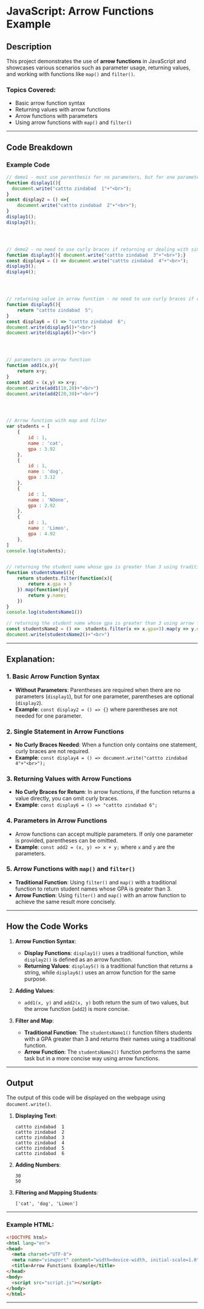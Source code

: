 # JavaScript: Arrow Functions Example

## Description

This project demonstrates the use of **arrow functions** in JavaScript and showcases various scenarios such as parameter usage, returning values, and working with functions like `map()` and `filter()`. 

### Topics Covered:

- Basic arrow function syntax
- Returning values with arrow functions
- Arrow functions with parameters
- Using arrow functions with `map()` and `filter()`

---

## Code Breakdown

### Example Code

```javascript
// demo1 - must use parenthesis for no parameters, but for one parameter it's optional
function display1(){
  document.write("cattto zindabad  1"+"<br>");
}
const display2 = () =>{
    document.write("cattto zindabad  2"+"<br>");
}
display1();
display2();




// demo2 - no need to use curly braces if returning or dealing with single statement
function display3(){ document.write("cattto zindabad  3"+"<br>");}
const display4 = () => document.write("cattto zindabad  4"+"<br>");
display3();
display4();




// returning value in arrow function - no need to use curly braces if returning or dealing with single statement
function display5(){ 
    return "cattto zindabad  5";
}
const display6 = () => "cattto zindabad  6";
document.write(display5()+"<br>")
document.write(display6()+"<br>")




// parameters in arrow function 
function add1(x,y){ 
    return x+y;
}
const add2 = (x,y) => x+y;
document.write(add1(10,20)+"<br>")
document.write(add2(20,30)+"<br>")




// Arrow function with map and filter
var students = [
    {
        id : 1,
        name : 'cat',
        gpa : 3.92
    },
    {
        id : 1,
        name : 'dog',
        gpa : 3.12
    },
    {
        id : 1,
        name : 'NOone',
        gpa : 2.92
    },
    {
        id : 1,
        name : 'Limon',
        gpa : 4.92
    },
]
console.log(students);


// returning the student name whose gpa is greater than 3 using traditional function
function studentsName1(){
    return students.filter(function(x){
        return x.gpa > 3 
    }).map(function(y){
        return y.name;
    })
}
console.log(studentsName1())

// returning the student name whose gpa is greater than 3 using arrow function
const studentsName2 = () =>  students.filter(x => x.gpa>3).map(y => y.name);
document.write(studentsName2()+"<br>")
```

---

## Explanation:

### 1. **Basic Arrow Function Syntax**
   - **Without Parameters**: Parentheses are required when there are no parameters (`display1`), but for one parameter, parentheses are optional (`display2`).
   - **Example**: `const display2 = () => {}` where parentheses are not needed for one parameter.

### 2. **Single Statement in Arrow Functions**
   - **No Curly Braces Needed**: When a function only contains one statement, curly braces are not required. 
   - **Example**: `const display4 = () => document.write("cattto zindabad 4"+"<br>");`

### 3. **Returning Values with Arrow Functions**
   - **No Curly Braces for Return**: In arrow functions, if the function returns a value directly, you can omit curly braces.
   - **Example**: `const display6 = () => "cattto zindabad 6";`

### 4. **Parameters in Arrow Functions**
   - Arrow functions can accept multiple parameters. If only one parameter is provided, parentheses can be omitted.
   - **Example**: `const add2 = (x, y) => x + y;` where `x` and `y` are the parameters.

### 5. **Arrow Functions with `map()` and `filter()`**
   - **Traditional Function**: Using `filter()` and `map()` with a traditional function to return student names whose GPA is greater than 3.
   - **Arrow Function**: Using `filter()` and `map()` with an arrow function to achieve the same result more concisely.

---

## How the Code Works

1. **Arrow Function Syntax**:
   - **Display Functions**: `display1()` uses a traditional function, while `display2()` is defined as an arrow function.
   - **Returning Values**: `display5()` is a traditional function that returns a string, while `display6()` uses an arrow function for the same purpose.

2. **Adding Values**: 
   - `add1(x, y)` and `add2(x, y)` both return the sum of two values, but the arrow function (`add2`) is more concise.

3. **Filter and Map**:
   - **Traditional Function**: The `studentsName1()` function filters students with a GPA greater than 3 and returns their names using a traditional function.
   - **Arrow Function**: The `studentsName2()` function performs the same task but in a more concise way using arrow functions.

---

## Output

The output of this code will be displayed on the webpage using `document.write()`.

1. **Displaying Text**: 
   ```
   cattto zindabad  1
   cattto zindabad  2
   cattto zindabad  3
   cattto zindabad  4
   cattto zindabad  5
   cattto zindabad  6
   ```

2. **Adding Numbers**: 
   ```
   30
   50
   ```

3. **Filtering and Mapping Students**: 
   ```
   ['cat', 'dog', 'Limon']
   ```

---
### Example HTML:

```html
<!DOCTYPE html>
<html lang="en">
<head>
  <meta charset="UTF-8">
  <meta name="viewport" content="width=device-width, initial-scale=1.0">
  <title>Arrow Functions Example</title>
</head>
<body>
  <script src="script.js"></script>
</body>
</html>
```

---

